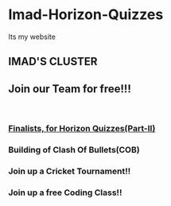 # Imad-Horizon-Quizzes
Its my website
<!DOCTYPE HTML>
<html lang="en">
<head>
	<title>Imad Online Horizon Quizzes</title>
	<link rel="stylesheet"  type="text/css" href="public.css">
	<link rel="preconnect" href="https://fonts.gstatic.com">
    <link href="https://fonts.googleapis.com/css2?family=Roboto:wght@500&display=swap" rel="stylesheet">
	<script src="public.js"></script>
</head>
<body>
	<h2 class="h1">IMAD'S CLUSTER</h2>
	<p class="s1"></p>
	<p class="s2"></p>
	<h2 class="h2">Join our Team for free!!!</h2>
	<br>
	<p class="s3"></p>
	<a href="selectors.html" id="none"  onclick="vibrate()" ><div class="sec1">
		<div class="holder">
			<h3 class="h3">Finalists, for Horizon Quizzes(Part-II)</h3>
		</div>
	</div>
</a>
    <a id="none" onclick="error()">
	<div class="sec2">
		<div class="holder">
			<h3 class="h3">Building of Clash Of Bullets(COB)</h3>
		</div>
	</div>
</a>
<a id="none" onclick="error()">
	<div class="sec3">
		<div class="holder">
			<h3 class="h3">Join up a Cricket Tournament!!</h3>
		</div>
	</div>
</a>
<a id="none"  onclick="error()">
	<div class="sec4">
		<div class="holder">
			<h3 class="h3">Join up a free Coding Class!!</h3>
		</div>
	</div>
</a>

</body>
</html>
